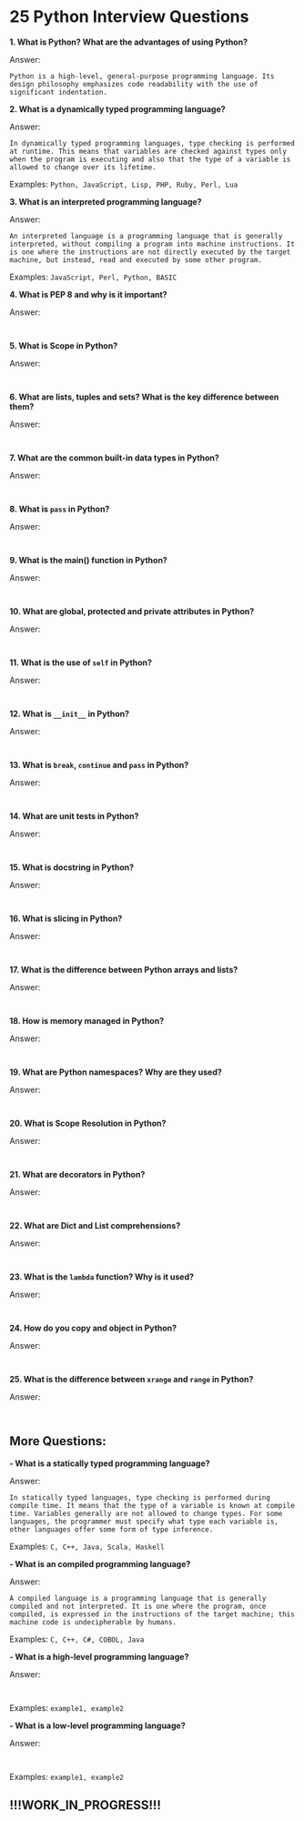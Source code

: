 # 25 Python Interview Questions

**1. What is Python? What are the advantages of using Python?**

Answer:

```Python is a high-level, general-purpose programming language. Its design philosophy emphasizes code readability with the use of significant indentation.```

**2. What is a dynamically typed programming language?**

Answer:

```In dynamically typed programming languages, type checking is performed at runtime. This means that variables are checked against types only when the program is executing and also that the type of a variable is allowed to change over its lifetime.```

Examples: ```Python, JavaScript, Lisp, PHP, Ruby, Perl, Lua```

**3. What is an interpreted programming language?**

Answer:

```An interpreted language is a programming language that is generally interpreted, without compiling a program into machine instructions. It is one where the instructions are not directly executed by the target machine, but instead, read and executed by some other program.```

Examples: ```JavaScript, Perl, Python, BASIC```

**4. What is PEP 8 and why is it important?**

Answer:

``` ```

**5. What is Scope in Python?**

Answer:

``` ```

**6. What are lists, tuples and sets? What is the key difference between them?**

Answer:

``` ```

**7. What are the common built-in data types in Python?**

Answer:

``` ```

**8. What is ```pass``` in Python?**

Answer:

``` ```

**9. What is the main() function in Python?**

Answer:

``` ```

**10. What are global, protected and private attributes in Python?**

Answer:

``` ```

**11. What is the use of ```self``` in Python?**

Answer:

``` ```

**12. What is ```__init__``` in Python?**

Answer:

``` ```

**13. What is ```break```, ```continue``` and ```pass``` in Python?**

Answer:

``` ```

**14. What are unit tests in Python?**

Answer:

``` ```

**15. What is docstring in Python?**

Answer:

``` ```

**16. What is slicing in Python?**

Answer:

``` ```

**17. What is the difference between Python arrays and lists?**

Answer:

``` ```

**18. How is memory managed in Python?**

Answer:

``` ```

**19. What are Python namespaces? Why are they used?**

Answer:

``` ```

**20. What is Scope Resolution in Python?**

Answer:

``` ```

**21. What are decorators in Python?**

Answer:

``` ```

**22. What are Dict and List comprehensions?**

Answer:

``` ```

**23. What is the ```lambda``` function? Why is it used?**

Answer:

``` ```

**24. How do you copy and object in Python?**

Answer:

``` ```

**25. What is the difference between ```xrange``` and ```range``` in Python?**

Answer:

``` ```

## More Questions:

**- What is a statically typed programming language?**

Answer:

```In statically typed languages, type checking is performed during compile time. It means that the type of a variable is known at compile time. Variables generally are not allowed to change types. For some languages, the programmer must specify what type each variable is, other languages offer some form of type inference. ```

Examples: ```C, C++, Java, Scala, Haskell```

**- What is an compiled programming language?**

Answer:

```A compiled language is a programming language that is generally compiled and not interpreted. It is one where the program, once compiled, is expressed in the instructions of the target machine; this machine code is undecipherable by humans.```

Examples: ```C, C++, C#, COBOL, Java```

**- What is a high-level programming language?**

Answer:

``` ```

Examples: ```example1, example2```

**- What is a low-level programming language?**

Answer:

``` ```

Examples: ```example1, example2```


## !!!WORK_IN_PROGRESS!!!
